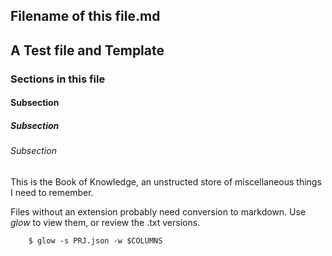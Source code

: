 
##  Filename of this file.md
##	A Test file and Template
###	Sections in this file
####	Subsection
#####	Subsection
######	Subsection

This is the Book of Knowledge, an unstructed store of miscellaneous things I
need to remember.

Files without an extension probably need conversion to markdown.  Use *glow*
to view them, or review the .txt versions.


```
    $ glow -s PRJ.json -w $COLUMNS
```
[//]: # ( vim: set ai noet nu sts=4 sw=4 ts=4 tw=78 filetype=markdown :)

